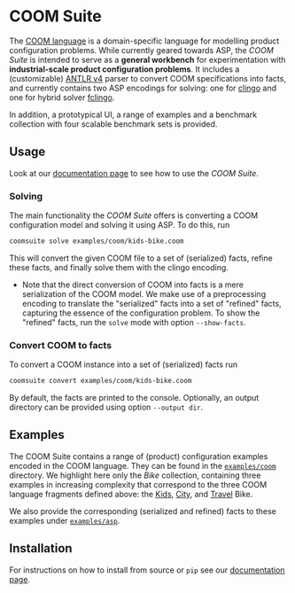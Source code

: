 # COOM Suite

The [COOM language](https://www.coom-lang.org/) is a domain-specific language
for modelling product configuration problems. While currently geared towards
ASP, the *COOM Suite* is intended to serve as a **general workbench** for
experimentation with **industrial-scale product configuration problems**. It
includes a (customizable) [ANTLR v4](https://www.antlr.org/) parser to convert
COOM specifications into facts, and currently contains two ASP encodings for
solving: one for [clingo](https://potassco.org/clingo) and one for hybrid
solver [fclingo](https://github.com/potassco/fclingo).

In addition, a prototypical UI, a range of examples and a benchmark collection
with four scalable benchmark sets is provided.

## Usage

Look at our [documentation page](https://potassco.org/coom-suite) to see how to
use the *COOM Suite*.

### Solving

The main functionality the *COOM Suite* offers is converting a COOM
configuration model and solving it using ASP. To do this, run

```bash
coomsuite solve examples/coom/kids-bike.coom
```

This will convert the given COOM file to a set of (serialized) facts, refine
these facts, and finally solve them with the clingo encoding.

- Note that the direct conversion of COOM into facts is a mere serialization of
  the COOM model. We make use of a preprocessing encoding to translate the
  "serialized" facts into a set of "refined" facts, capturing the essence of
  the configuration problem. To show the "refined" facts, run the `solve` mode
  with option `--show-facts`.

### Convert COOM to facts

To convert a COOM instance into a set of (serialized) facts run

```bash
coomsuite convert examples/coom/kids-bike.coom
```

By default, the facts are printed to the console. Optionally, an output
directory can be provided using option `--output dir`.

## Examples

The COOM Suite contains a range of (product) configuration examples encoded in
the COOM language. They can be found in the [`examples/coom`](examples/coom)
directory. We highlight here only the *Bike* collection, containing three
examples in increasing complexity that correspond to the three COOM language
fragments defined above: the [Kids](examples/coom/kids-bike.coom),
[City](examples/coom/city-bike.coom), and
[Travel](examples/coom/travel-bike.coom) Bike.

We also provide the corresponding (serialized and refined) facts to these
examples under [`examples/asp`](examples/asp).

## Installation

For instructions on how to install from source or `pip` see our
[documentation page](https://potassco.org/coom-suite).
